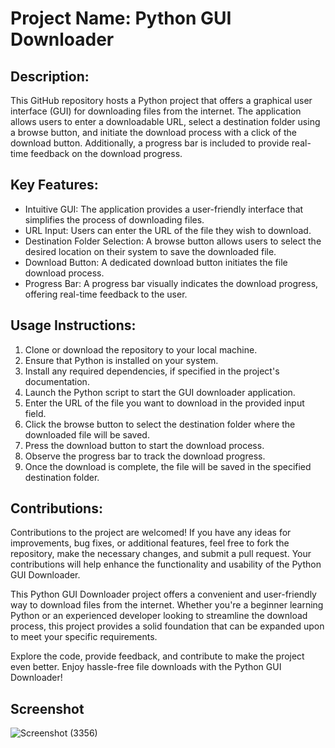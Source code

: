 
# **Project Name: Python GUI Downloader** 

## Description:
This GitHub repository hosts a Python project that offers a graphical user interface (GUI) for downloading files from the internet. The application allows users to enter a downloadable URL, select a destination folder using a browse button, and initiate the download process with a click of the download button. Additionally, a progress bar is included to provide real-time feedback on the download progress.

## Key Features:
- Intuitive GUI: The application provides a user-friendly interface that simplifies the process of downloading files.
- URL Input: Users can enter the URL of the file they wish to download.
- Destination Folder Selection: A browse button allows users to select the desired location on their system to save the downloaded file.
- Download Button: A dedicated download button initiates the file download process.
- Progress Bar: A progress bar visually indicates the download progress, offering real-time feedback to the user.

## Usage Instructions:
1. Clone or download the repository to your local machine.
2. Ensure that Python is installed on your system.
3. Install any required dependencies, if specified in the project's documentation.
4. Launch the Python script to start the GUI downloader application.
5. Enter the URL of the file you want to download in the provided input field.
6. Click the browse button to select the destination folder where the downloaded file will be saved.
7. Press the download button to start the download process.
8. Observe the progress bar to track the download progress.
9. Once the download is complete, the file will be saved in the specified destination folder.

## Contributions:
Contributions to the project are welcomed! If you have any ideas for improvements, bug fixes, or additional features, feel free to fork the repository, make the necessary changes, and submit a pull request. Your contributions will help enhance the functionality and usability of the Python GUI Downloader.

This Python GUI Downloader project offers a convenient and user-friendly way to download files from the internet. Whether you're a beginner learning Python or an experienced developer looking to streamline the download process, this project provides a solid foundation that can be expanded upon to meet your specific requirements.

Explore the code, provide feedback, and contribute to make the project even better. Enjoy hassle-free file downloads with the Python GUI Downloader!

## Screenshot
![Screenshot (3356)](https://github.com/mondalCodeHub/pythonGUIDownloader/assets/88100576/b3f35020-22c5-476d-8a46-c9e818a9bdd9)
